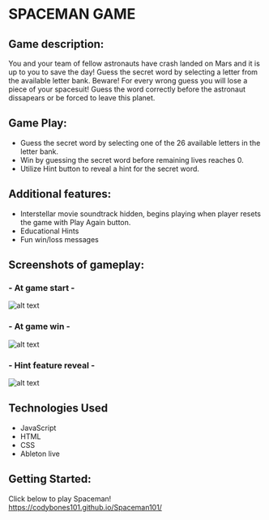 # SPACEMAN GAME
## Game description: 

You and your team of fellow astronauts have crash landed on Mars and it is up to you to save the day! Guess the secret word by selecting a letter from the available letter bank. Beware! For every wrong guess you will lose a piece of your spacesuit! Guess the word correctly before the astronaut dissapears or be forced to leave this planet.

## Game Play:
- Guess the secret word by selecting one of the 26 available letters in the letter bank.
- Win by guessing the secret word before remaining lives reaches 0.
- Utilize Hint button to reveal a hint for the secret word.

## Additional features: 
- Interstellar movie soundtrack hidden, begins playing when player resets the game with Play Again button.
- Educational Hints
- Fun win/loss messages 

## Screenshots of gameplay:
### - At game start -
![alt text](ss-images/ss1.png)
### - At game win - 
![alt text](ss-images/ss2.png)
### - Hint feature reveal -
![alt text](ss-images/ss3.png)
## Technologies Used
- JavaScript
- HTML
- CSS
- Ableton live


## Getting Started:

Click below to play Spaceman!
 https://codybones101.github.io/Spaceman101/

